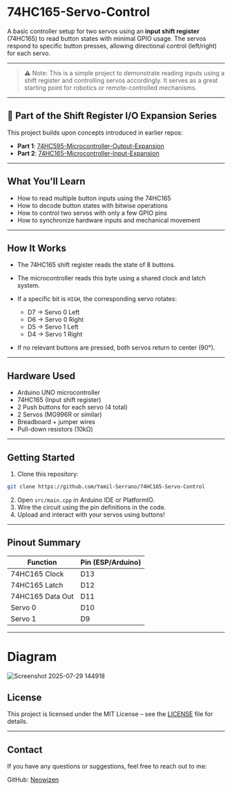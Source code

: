 # 74HC165-Servo-Control

A basic controller setup for two servos using an **input shift register** (74HC165) to read button states with minimal GPIO usage. The servos respond to specific button presses, allowing directional control (left/right) for each servo.

---

> ⚠️ Note: This is a simple project to demonstrate reading inputs using a shift register and controlling servos accordingly. It serves as a great starting point for robotics or remote-controlled mechanisms.

---

## 🧩 Part of the Shift Register I/O Expansion Series

This project builds upon concepts introduced in earlier repos:

- **Part 1**:  [74HC595-Microcontroller-Output-Expansion](https://github.com/Yamil-Serrano/74HC595-Microcontroller-Output-Expansion)  
- **Part 2**:  [74HC165-Microcontroller-Input-Expansion](https://github.com/Yamil-Serrano/74HC595-Microcontroller-Input-Expansion)

---

## What You'll Learn

* How to read multiple button inputs using the 74HC165
* How to decode button states with bitwise operations
* How to control two servos with only a few GPIO pins
* How to synchronize hardware inputs and mechanical movement

---

## How It Works

* The 74HC165 shift register reads the state of 8 buttons.
* The microcontroller reads this byte using a shared clock and latch system.
* If a specific bit is `HIGH`, the corresponding servo rotates:

  * D7 → Servo 0 Left
  * D6 → Servo 0 Right
  * D5 → Servo 1 Left
  * D4 → Servo 1 Right
* If no relevant buttons are pressed, both servos return to center (90°).

---

## Hardware Used

* Arduino UNO microcontroller
* 74HC165 (Input shift register)
* 2 Push buttons for each servo (4 total)
* 2 Servos (MG996R or similar)
* Breadboard + jumper wires
* Pull-down resistors (10kΩ)

---

## Getting Started

1. Clone this repository:

```bash
git clone https://github.com/Yamil-Serrano/74HC165-Servo-Control
```

2. Open `src/main.cpp` in Arduino IDE or PlatformIO.
3. Wire the circuit using the pin definitions in the code.
4. Upload and interact with your servos using buttons!

---

## Pinout Summary

| Function         | Pin (ESP/Arduino) |
| ---------------- | ----------------- |
| 74HC165 Clock    | D13               |
| 74HC165 Latch    | D12               |
| 74HC165 Data Out | D11               |
| Servo 0          | D10               |
| Servo 1          | D9                |

---
# Diagram

![Screenshot 2025-07-29 144918](https://github.com/user-attachments/assets/a340de93-ccc4-4e35-84c3-de20e3b95bcc)


## License

This project is licensed under the MIT License – see the [LICENSE](LICENSE.md) file for details.

---

## Contact

If you have any questions or suggestions, feel free to reach out to me:

GitHub: [Neowizen](https://github.com/Yamil-Serrano)
